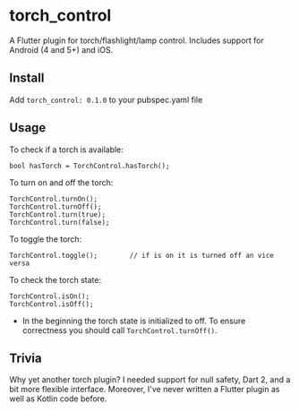 # torch_control

A Flutter plugin for torch/flashlight/lamp control. Includes support for Android (4 and 5+) and iOS.

## Install

Add  `torch_control: 0.1.0` to your pubspec.yaml file

## Usage

To check if a torch is available:

    bool hasTorch = TorchControl.hasTorch();

To turn on and off the torch:

    TorchControl.turnOn();
    TorchControl.turnOff();
    TorchControl.turn(true);
    TorchControl.turn(false);

To toggle the torch:

    TorchControl.toggle();        // if is on it is turned off an vice versa

To check the torch state:

    TorchControl.isOn();
    TorchControl.isOff();

* In the beginning the torch state is initialized to off. To ensure correctness
    you should call `TorchControl.turnOff()`.

## Trivia

Why yet another torch plugin? I needed support for null safety, Dart 2, and a bit more
flexible interface. Moreover, I've never written a Flutter plugin as well as Kotlin code before.

